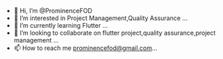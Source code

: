 - 👋 Hi, I’m @ProminenceFOD
- 👀 I’m interested in Project Management,Quality Assurance ...
- 🌱 I’m currently learning Flutter ...
- 💞️ I’m looking to collaborate on flutter project,quality assurance,project management ...
- 📫 How to reach me prominencefod@gmail.com...

<!---
ProminenceFOD/ProminenceFOD is a ✨ special ✨ repository because its `README.md` (this file) appears on your GitHub profile.
You can click the Preview link to take a look at your changes.
--->

